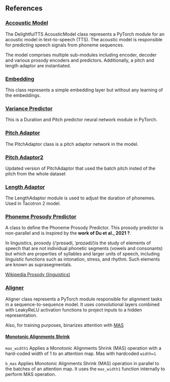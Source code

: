 ## References

### [Accoustic Model](acoustic_model.md)

The DelightfulTTS AcousticModel class represents a PyTorch module for an acoustic model in text-to-speech (TTS).
The acoustic model is responsible for predicting speech signals from phoneme sequences.

The model comprises multiple sub-modules including encoder, decoder and various prosody encoders and predictors.
Additionally, a pitch and length adaptor are instantiated.

### [Embedding](embedding.md)

This class represents a simple embedding layer but without any learning of the embeddings.

### [Variance Predictor](variance_predictor.md)

This is a Duration and Pitch predictor neural network module in PyTorch.

### [Pitch Adaptor](pitch_adaptor.md)

The PitchAdaptor class is a pitch adaptor network in the model.

### [Pitch Adaptor2](pitch_adaptor2.md)

Updated version of PitchAdaptor that used the batch pitch insted of the pitch from the whole dataset

### [Length Adaptor](length_adaptor.md)

The LengthAdaptor module is used to adjust the duration of phonemes. Used in Tacotron 2 model.

### [Phoneme Prosody Predictor](phoneme_prosody_predictor.md)

A class to define the Phoneme Prosody Predictor. 
This prosody predictor is non-parallel and is inspired by the **work of Du et al., 2021 ?**.

In linguistics, prosody (/ˈprɒsədi, ˈprɒzədi/)is the study of elements of speech that are not individual phonetic segments (vowels and consonants) but which are properties of syllables and larger units of speech, including linguistic functions such as intonation, stress, and rhythm. Such elements are known as suprasegmentals.

[Wikipedia Prosody (linguistics)](https://en.wikipedia.org/wiki/Prosody_(linguistics))

### [Aligner](aligner.md)

Aligner class represents a PyTorch module responsible for alignment tasks in a sequence-to-sequence model. It uses convolutional layers combined with LeakyReLU activation functions to project inputs to a hidden representation.

Also, for training purposes, binarizes attention with [MAS](mas.md)

#### [Monotonic Alignments Shrink](mas.md)

`mas_width1` Applies a Monotonic Alignments Shrink (MAS) operation with a hard-coded width of 1 to an attention map.
Mas with hardcoded `width=1`

`b_mas` Applies Monotonic Alignments Shrink (MAS) operation in parallel to the batches of an attention map.
It uses the `mas_width1` function internally to perform MAS operation.
